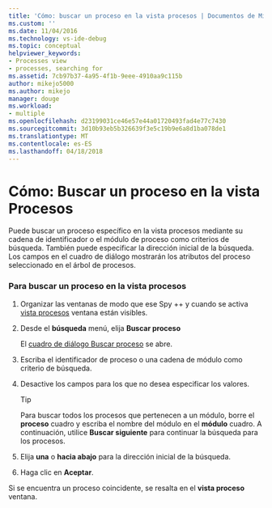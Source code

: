 ```yaml
---
title: 'Cómo: buscar un proceso en la vista procesos | Documentos de Microsoft'
ms.custom: ''
ms.date: 11/04/2016
ms.technology: vs-ide-debug
ms.topic: conceptual
helpviewer_keywords:
- Processes view
- processes, searching for
ms.assetid: 7cb97b37-4a95-4f1b-9eee-4910aa9c115b
author: mikejo5000
ms.author: mikejo
manager: douge
ms.workload:
- multiple
ms.openlocfilehash: d23199031ce46e57e44a01720493fad4e77c7430
ms.sourcegitcommit: 3d10b93eb5b326639f3e5c19b9e6a8d1ba078de1
ms.translationtype: MT
ms.contentlocale: es-ES
ms.lasthandoff: 04/18/2018
---
```

# <a name="how-to-search-for-a-process-in-processes-view"></a>Cómo: Buscar un proceso en la vista Procesos
Puede buscar un proceso específico en la vista procesos mediante su cadena de identificador o el módulo de proceso como criterios de búsqueda. También puede especificar la dirección inicial de la búsqueda. Los campos en el cuadro de diálogo mostrarán los atributos del proceso seleccionado en el árbol de procesos.  
  
### <a name="to-search-for-a-process-in-processes-view"></a>Para buscar un proceso en la vista procesos  
  
1.  Organizar las ventanas de modo que ese Spy ++ y cuando se activa [vista procesos](../debugger/processes-view.md) ventana están visibles.  
  
2.  Desde el **búsqueda** menú, elija **Buscar proceso**  
  
     El [cuadro de diálogo Buscar proceso](../debugger/process-search-dialog-box.md) se abre.  
  
3.  Escriba el identificador de proceso o una cadena de módulo como criterio de búsqueda.  
  
4.  Desactive los campos para los que no desea especificar los valores.  
  
    > [!TIP]
    >  Para buscar todos los procesos que pertenecen a un módulo, borre el **proceso** cuadro y escriba el nombre del módulo en el **módulo** cuadro. A continuación, utilice **Buscar siguiente** para continuar la búsqueda para los procesos.  
  
5.  Elija **una** o **hacia abajo** para la dirección inicial de la búsqueda.  
  
6.  Haga clic en **Aceptar**.  
  
 Si se encuentra un proceso coincidente, se resalta en el **vista proceso** ventana.